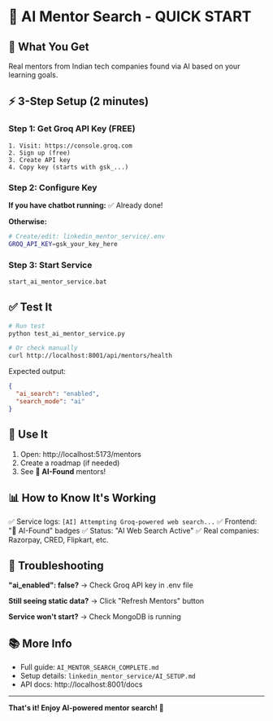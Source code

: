 # 🤖 AI Mentor Search - QUICK START

## 🎯 What You Get

Real mentors from Indian tech companies found via AI based on your learning goals.

## ⚡ 3-Step Setup (2 minutes)

### Step 1: Get Groq API Key (FREE)
```
1. Visit: https://console.groq.com
2. Sign up (free)
3. Create API key
4. Copy key (starts with gsk_...)
```

### Step 2: Configure Key

**If you have chatbot running:** ✅ Already done!

**Otherwise:**
```bash
# Create/edit: linkedin_mentor_service/.env
GROQ_API_KEY=gsk_your_key_here
```

### Step 3: Start Service
```bash
start_ai_mentor_service.bat
```

## ✅ Test It

```bash
# Run test
python test_ai_mentor_service.py

# Or check manually
curl http://localhost:8001/api/mentors/health
```

Expected output:
```json
{
  "ai_search": "enabled",
  "search_mode": "ai"
}
```

## 🎨 Use It

1. Open: http://localhost:5173/mentors
2. Create a roadmap (if needed)
3. See **🤖 AI-Found** mentors!

## 📊 How to Know It's Working

✅ Service logs: `[AI] Attempting Groq-powered web search...`
✅ Frontend: "🤖 AI-Found" badges
✅ Status: "AI Web Search Active"
✅ Real companies: Razorpay, CRED, Flipkart, etc.

## 🐛 Troubleshooting

**"ai_enabled": false?**
→ Check Groq API key in .env file

**Still seeing static data?**
→ Click "Refresh Mentors" button

**Service won't start?**
→ Check MongoDB is running

## 📚 More Info

- Full guide: `AI_MENTOR_SEARCH_COMPLETE.md`
- Setup details: `linkedin_mentor_service/AI_SETUP.md`
- API docs: http://localhost:8001/docs

---

**That's it! Enjoy AI-powered mentor search! 🚀**

